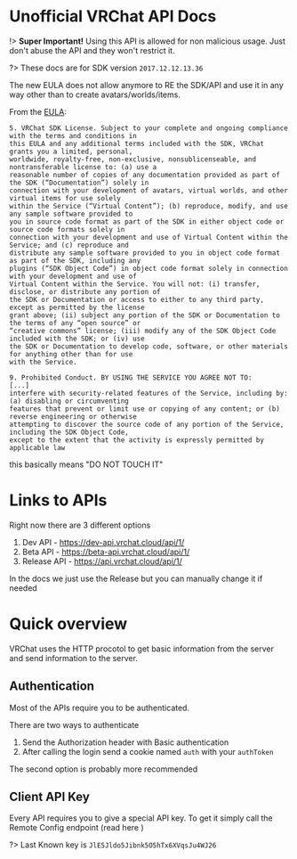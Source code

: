 # Unofficial VRChat API Docs

!> **Super Important!** Using this API is allowed for non malicious usage. Just don't abuse the API and they won't restrict it.

?> These docs are for SDK version `2017.12.12.13.36`

The new EULA does not allow anymore to RE the SDK/API and use it in any way other than to create avatars/worlds/items.

From the [EULA](https://vrchat.com/legal):

```
5. VRChat SDK License. Subject to your complete and ongoing compliance with the terms and conditions in
this EULA and any additional terms included with the SDK, VRChat grants you a limited, personal,
worldwide, royalty-free, non-exclusive, nonsublicenseable, and nontransferable license to: (a) use a
reasonable number of copies of any documentation provided as part of the SDK (“Documentation”) solely in
connection with your development of avatars, virtual worlds, and other virtual items for use solely
within the Service (“Virtual Content”); (b) reproduce, modify, and use any sample software provided to
you in source code format as part of the SDK in either object code or source code formats solely in
connection with your development and use of Virtual Content within the Service; and (c) reproduce and
distribute any sample software provided to you in object code format as part of the SDK, including any
plugins (“SDK Object Code”) in object code format solely in connection with your development and use of
Virtual Content within the Service. You will not: (i) transfer, disclose, or distribute any portion of
the SDK or Documentation or access to either to any third party, except as permitted by the license
grant above; (ii) subject any portion of the SDK or Documentation to the terms of any “open source” or
“creative commons” license; (iii) modify any of the SDK Object Code included with the SDK; or (iv) use
the SDK or Documentation to develop code, software, or other materials for anything other than for use
with the Service.
```

```
9. Prohibited Conduct. BY USING THE SERVICE YOU AGREE NOT TO:
[...]
interfere with security-related features of the Service, including by: (a) disabling or circumventing
features that prevent or limit use or copying of any content; or (b) reverse engineering or otherwise
attempting to discover the source code of any portion of the Service, including the SDK Object Code,
except to the extent that the activity is expressly permitted by applicable law
```

this basically means "DO NOT TOUCH IT"

# Links to APIs

Right now there are 3 different options

1. Dev API - https://dev-api.vrchat.cloud/api/1/
2. Beta API - https://beta-api.vrchat.cloud/api/1/
3. Release API - https://api.vrchat.cloud/api/1/

In the docs we just use the Release but you can manually change it if needed

# Quick overview

VRChat uses the HTTP procotol to get basic information from the server and send information to the server.

## Authentication

Most of the APIs require you to be authenticated.

There are two ways to authenticate

1. Send the  Authorization header with Basic authentication
2. After calling the login send a cookie named `auth` with your `authToken`

The second option is probably more recommended

## Client API Key

Every API requires you to give a special API key. To get it simply call the Remote Config endpoint (read here <INSERT LINK>)

?> Last Known key is `JlE5Jldo5Jibnk5O5hTx6XVqsJu4WJ26`

